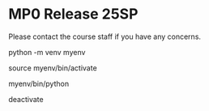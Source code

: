 # MP0 Release 25SP

Please contact the course staff if you have any concerns.


python -m venv myenv

source myenv/bin/activate

myenv/bin/python

deactivate